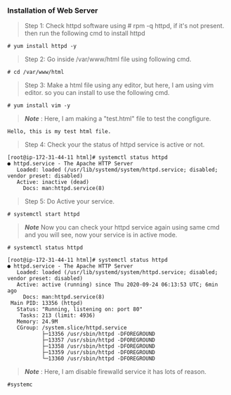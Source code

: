 ### Installation of Web Server

> Step 1: Check httpd software using # rpm -q httpd, if it's not present. then run the following cmd to install httpd

```
# yum install httpd -y
```
> Step 2: Go inside /var/www/html file using following cmd.
```
# cd /var/www/html
```
> Step 3: Make a html file using any editor, but here, I am using vim editor. so you can install to use the following cmd.
```
# yum install vim -y
```

> ***Note*** : Here, I am making a "test.html" file to test the congfigure. 
```
Hello, this is my test html file.
```
> Step 4: Check your the status of httpd service is active or not.
```
[root@ip-172-31-44-11 html]# systemctl status httpd
● httpd.service - The Apache HTTP Server
   Loaded: loaded (/usr/lib/systemd/system/httpd.service; disabled; vendor preset: disabled)
   Active: inactive (dead)
     Docs: man:httpd.service(8)

```


> Step 5: Do Active your service.
```
# systemctl start httpd
```
> ***Note*** Now you can check your httpd service again using same cmd and you will see, now your service is in active mode.
```
# systemctl status httpd
```
```
[root@ip-172-31-44-11 html]# systemctl status httpd
● httpd.service - The Apache HTTP Server
   Loaded: loaded (/usr/lib/systemd/system/httpd.service; disabled; vendor preset: disabled)
   Active: active (running) since Thu 2020-09-24 06:13:53 UTC; 6min ago
     Docs: man:httpd.service(8)
 Main PID: 13356 (httpd)
   Status: "Running, listening on: port 80"
    Tasks: 213 (limit: 4936)
   Memory: 24.9M
   CGroup: /system.slice/httpd.service
           ├─13356 /usr/sbin/httpd -DFOREGROUND
           ├─13357 /usr/sbin/httpd -DFOREGROUND
           ├─13358 /usr/sbin/httpd -DFOREGROUND
           ├─13359 /usr/sbin/httpd -DFOREGROUND
           └─13360 /usr/sbin/httpd -DFOREGROUND
```
> ***Note*** : Here, I am disable firewalld service it has lots of reason.
```
#systemc



